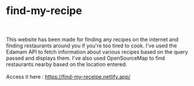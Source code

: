 # find-my-recipe
<br><br>
This website has been made for finding any recipes on the internet and finding restaurants around you if you're too tired to cook. 
I've used the Edamam API to fetch information about various recipes based on the query passed and displays them. 
I've also used OpenSourceMap to find restaurants nearby based on the location entered.
<br><br>
Access it here : https://find-my-receipe.netlify.app/
<br><br>


